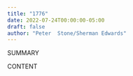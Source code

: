 ```yaml
---
title: "1776"
date: 2022-07-24T00:00:00-05:00
draft: false
author: "Peter  Stone/Sherman Edwards"
---
```


SUMMARY

<!--more-->

CONTENT